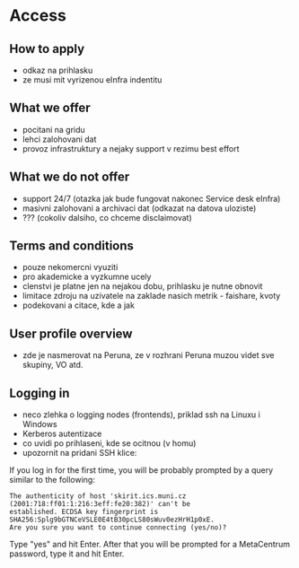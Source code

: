 # Access

## How to apply

- odkaz na prihlasku
- ze musi mit vyrizenou eInfra indentitu

## What we offer

- pocitani na gridu
- lehci zalohovani dat
- provoz infrastruktury a nejaky support v rezimu best effort

## What we do not offer

- support 24/7 (otazka jak bude fungovat nakonec Service desk eInfra)
- masivni zalohovani a archivaci dat (odkazat na datova uloziste)
- ??? (cokoliv dalsiho, co chceme disclaimovat)

## Terms and conditions

- pouze nekomercni vyuziti
- pro akademicke a vyzkumne ucely
- clenstvi je platne jen na nejakou dobu, prihlasku je nutne obnovit
- limitace zdroju na uzivatele na zaklade nasich metrik - faishare, kvoty
- podekovani a citace, kde a jak

## User profile overview

- zde je nasmerovat na Peruna, ze v rozhrani Peruna muzou videt sve skupiny, VO atd.

## Logging in

- neco zlehka o logging nodes (frontends), priklad ssh na Linuxu i Windows
- Kerberos autentizace
- co uvidi po prihlaseni, kde se ocitnou (v homu)
- upozornit na pridani SSH klice:

If you log in for the first time, you will be probably prompted by a query similar to the following:

    The authenticity of host 'skirit.ics.muni.cz (2001:718:ff01:1:216:3eff:fe20:382)' can't be
    established. ECDSA key fingerprint is SHA256:Splg9bGTNCeVSLE0E4tB30pcLS80sWuv0ezHrH1p0xE.
    Are you sure you want to continue connecting (yes/no)?

Type "yes" and hit Enter. After that you will be prompted for a MetaCentrum password, type it and hit Enter.

